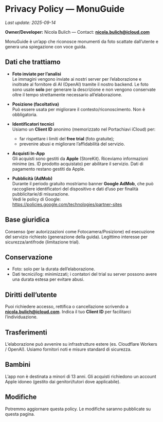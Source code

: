 # Privacy Policy — MonuGuide
_Last update: 2025-09-14_

**Owner/Developer:** Nicola Bulich — Contact: **nicola.bulich@icloud.com**

MonuGuide è un’app che riconosce monumenti da foto scattate dall’utente e genera una spiegazione con voce guida.

## Dati che trattiamo

- **Foto inviate per l’analisi**  
  Le immagini vengono inviate ai nostri server per l’elaborazione e inoltrate al fornitore di AI (OpenAI) tramite il nostro backend. Le foto sono usate **solo** per generare la descrizione e non vengono conservate oltre il tempo strettamente necessario all’elaborazione.

- **Posizione (facoltativa)**  
  Può essere usata per migliorare il contesto/riconoscimento. Non è obbligatoria.

- **Identificatori tecnici**  
  Usiamo un **Client ID** anonimo (memorizzato nel Portachiavi iCloud) per:
  - far rispettare i limiti del **free trial** (foto gratuite);
  - prevenire abusi e migliorare l’affidabilità del servizio.

- **Acquisti In-App**  
  Gli acquisti sono gestiti da **Apple** (StoreKit). Riceviamo informazioni minime (es. ID prodotto acquistato) per abilitare il servizio. Dati di pagamento restano gestiti da Apple.

- **Pubblicità (AdMob)**  
  Durante il periodo gratuito mostriamo banner **Google AdMob**, che può raccogliere identificatori del dispositivo e dati d’uso per finalità pubblicitarie/di misurazione.  
  Vedi le policy di Google: <https://policies.google.com/technologies/partner-sites>

## Base giuridica
Consenso (per autorizzazioni come Fotocamera/Posizione) ed esecuzione del servizio richiesto (generazione della guida). Legittimo interesse per sicurezza/antifrode (limitazione trial).

## Conservazione
- Foto: solo per la durata dell’elaborazione.
- Dati tecnici/log: minimizzati; i contatori del trial su server possono avere una durata estesa per evitare abusi.

## Diritti dell’utente
Puoi richiedere accesso, rettifica o cancellazione scrivendo a **nicola.bulich@icloud.com**. Indica il tuo **Client ID** per facilitarci l’individuazione.

## Trasferimenti
L’elaborazione può avvenire su infrastrutture estere (es. Cloudflare Workers / OpenAI). Usiamo fornitori noti e misure standard di sicurezza.

## Bambini
L’app non è destinata a minori di 13 anni. Gli acquisti richiedono un account Apple idoneo (gestito dai genitori/tutori dove applicabile).

## Modifiche
Potremmo aggiornare questa policy. Le modifiche saranno pubblicate su questa pagina.

